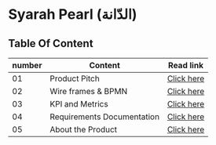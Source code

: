 # Syarah Pearl (الدّانة)

## Table Of Content

number | Content| Read link
------------ | ------------- | --------------
01 |  Product Pitch| [Click here]()
02 | Wire frames & BPMN| [Click here](https://miro.com/app/board/o9J_l5ztUiM=/)
03 | KPI and Metrics| [Click here](https://oebitw.github.io/pearl/articles/requirements)
04 |Requirements Documentation| [Click here](https://oebitw.github.io/pearl/articles/requirements)
05 |About the Product | [Click here](https://oebitw.github.io/pearl/articles/product)